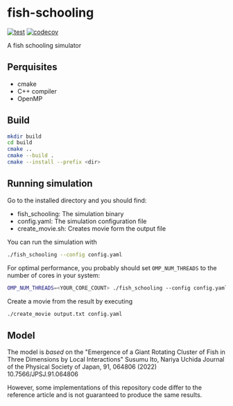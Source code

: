 # fish-schooling

[![test](https://github.com/YTokumaru/fish-schooling/actions/workflows/test.yaml/badge.svg)](https://github.com/YTokumaru/fish-schooling/actions/workflows/test.yaml)
[![codecov](https://codecov.io/gh/YTokumaru/fish-schooling/graph/badge.svg?token=D9IDGI880Y)](https://codecov.io/gh/YTokumaru/fish-schooling)

A fish schooling simulator

## Perquisites

- cmake
- C++ compiler
- OpenMP

## Build

```bash
mkdir build
cd build
cmake ..
cmake --build .
cmake --install --prefix <dir>
```

## Running simulation

Go to the installed directory and you should find:

- fish_schooling: The simulation binary
- config.yaml: The simulation configuration file
- create_movie.sh: Creates movie form the output file

You can run the simulation with

```bash
./fish_schooling --config config.yaml
```

For optimal performance, you probably should set `OMP_NUM_THREADS` to the number of cores in your system:
```bash
OMP_NUM_THREADS=<YOUR_CORE_COUNT> ./fish_schooling --config config.yaml
```

Create a movie from the result by executing
```bash
./create_movie output.txt config.yaml
```

## Model

The model is *based* on the "Emergence of a Giant Rotating Cluster of Fish in Three Dimensions by Local Interactions"
Susumu Ito, Nariya Uchida
Journal of the Physical Society of Japan, 91, 064806 (2022) 10.7566/JPSJ.91.064806

However, some implementations of this repository code differ to the reference article and is not guaranteed to produce the same results.